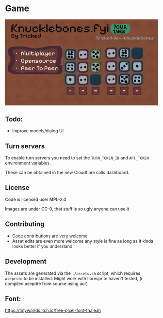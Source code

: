 # Game

![Knucklebones Game Screenshot](./static/og/og.png)

## Todo:

- Improve models/dialog UI

## Turn servers

To enable turn servers you need to set the `TURN_TOKEN_ID` and `API_TOKEN` environment variables.

These can be obtained in the new Cloudflare calls dashboard.

## License

Code is licensed user MPL-2.0

Images are under CC-0, that stuff is so ugly anyone can use it

## Contributing

- Code contributions are very welcome
- Asset edits are even more welcome any style is fine as long as it kinda looks better if you understand

## Development

The assets are generated via the `./assets.sh` script, which requires `aseprite` to be installed. Might work with libresprite haven't tested, (i compiled aseprite from source using aur)

## Font:

https://tinyworlds.itch.io/free-pixel-font-thaleah

